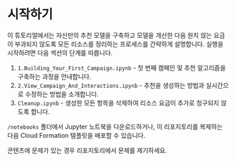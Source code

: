 # 시작하기

이 튜토리얼에서는 자신만의 추천 모델을 구축하고 모델을 개선한 다음 원치 않는 요금이 부과되지 않도록 모든 리소스를 정리하는 프로세스를 간략하게 설명합니다. 실행을 시작하려면 다음 섹션의 단계를 따릅니다.

1. `1.Building_Your_First_Campaign.ipynb`  - 첫 번째 캠페인 및 추천 알고리즘을 구축하는 과정을 안내합니다.
2. `2.View_Campaign_And_Interactions.ipynb` - 추천을 생성하는 방법과 실시간으로 수정하는 방법을 소개합니다.
4. `Cleanup.ipynb` - 생성한 모든 항목을 삭제하여 리소스 요금이 추가로 청구되지 않도록 합니다.

`/notebooks` 폴더에서 Jupyter 노트북을 다운로드하거나, 이 리포지토리를 복제하는 다음 Cloud Formation 템플릿을 배포할 수 있습니다.

콘텐츠에 문제가 있는 경우 리포지토리에서 문제를 제기하세요.